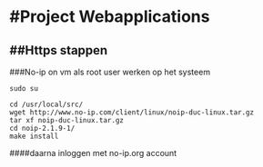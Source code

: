 #Project Webapplications
======
##Https stappen
------
###No-ip on vm
als root user werken op het systeem
```
sudo su
```
```
cd /usr/local/src/
wget http://www.no-ip.com/client/linux/noip-duc-linux.tar.gz
tar xf noip-duc-linux.tar.gz
cd noip-2.1.9-1/
make install
```
####daarna inloggen met no-ip.org account
